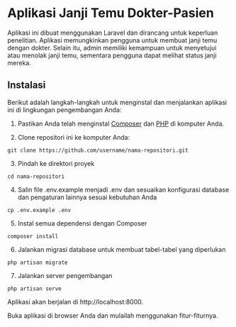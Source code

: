 # Aplikasi Janji Temu Dokter-Pasien

Aplikasi ini dibuat menggunakan Laravel dan dirancang untuk keperluan penelitian. Aplikasi memungkinkan pengguna untuk membuat janji temu dengan dokter. Selain itu, admin memiliki kemampuan untuk menyetujui atau menolak janji temu, sementara pengguna dapat melihat status janji mereka.

## Instalasi

Berikut adalah langkah-langkah untuk menginstal dan menjalankan aplikasi ini di lingkungan pengembangan Anda:

1. Pastikan Anda telah menginstal [Composer](https://getcomposer.org/) dan [PHP](https://www.php.net/) di komputer Anda.

2. Clone repositori ini ke komputer Anda:

```
git clone https://github.com/username/nama-repositori.git
```

3. Pindah ke direktori proyek
```
cd nama-repositori
```
4. Salin file .env.example menjadi .env dan sesuaikan konfigurasi database dan pengaturan lainnya sesuai kebutuhan Anda
```
cp .env.example .env
```
5. Instal semua dependensi dengan Composer
```
composer install
```
6. Jalankan migrasi database untuk membuat tabel-tabel yang diperlukan
```
php artisan migrate
```
7. Jalankan server pengembangan
```
php artisan serve
```
Aplikasi akan berjalan di http://localhost:8000.

Buka aplikasi di browser Anda dan mulailah menggunakan fitur-fiturnya.


